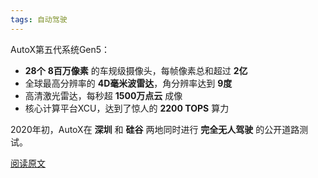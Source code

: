 ```yaml
---
tags: 自动驾驶
---
```




AutoX第五代系统Gen5：

* **28个** **8百万像素** 的车规级摄像头，每帧像素总和超过 **2亿**
* 全球最高分辨率的 **4D毫米波雷达**，角分辨率达到 **9度**
* 高清激光雷达，每秒超 **1500万点云** 成像
* 核心计算平台XCU，达到了惊人的 **2200 TOPS** 算力

2020年初，AutoX在 **深圳** 和 **硅谷** 两地同时进行 **完全无人驾驶** 的公开道路测试。

[阅读原文](https://mp.weixin.qq.com/s/5A6OQJa8MkICL8BzAOxQUw)

